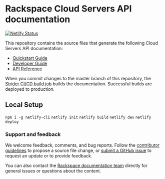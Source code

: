 # Rackspace Cloud Servers API documentation

[![Netlify Status](https://api.netlify.com/api/v1/badges/6a4423f5-26fa-4efb-9284-01a89efe98db/deploy-status)](https://app.netlify.com/sites/docs-cloud-servers/deploys)

This repository contains the source files that generate the following Cloud Servers API documentation:

* [Quickstart Guide](https://developer.rackspace.com/docs/cloud-servers/v2/developer-guide/#document-quickstart-guide)
* [Developer Guide](https://developer.rackspace.com/docs/cloud-servers/v2/developer-guide/#document-developer-guide)
* [API Reference](https://developer.rackspace.com/docs/cloud-servers/v2/developer-guide/#api-reference)

When you commit changes to the master branch of this repository, the
[Strider CI/CD build job](https://build.developer.rackspace.com/rackerlabs/docs-cloud-servers/)
builds the documentation. Successful builds are deployed to production.

## Local Setup

`npm i -g netlify-cli`
`netlify init`
`netlify build`
`netlify dev`
`netlify deploy`

### Support and feedback

We welcome feedback, comments, and bug reports. Follow the [contributor guidelines](CONTRIBUTING.md)
to propose a source file change, or [submit a GitHub issue](https://github.com/rackerlabs/docs-cloud-servers/issues/new)
to request an update or to provide feedback.

You can also contact the [Rackspace documentation team](mailto:devdoc@rackspace.com) directly for general
issues or questions about the content.
